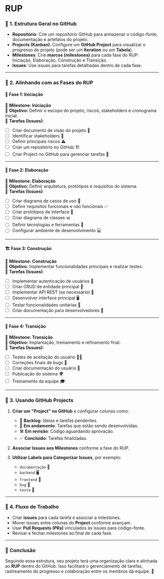 # RUP

### 🔹 **1. Estrutura Geral no GitHub**
- **Repositório**: Crie um repositório GitHub para armazenar o código-fonte, documentação e artefatos do projeto.
- **Projects (Kanban)**: Configure um **GitHub Project** para visualizar o progresso do projeto (pode ser um **Iteration** ou um **Tabela**).
- **Milestones**: Crie **marcos (milestones)** para cada fase do RUP: Iniciação, Elaboração, Construção e Transição.
- **Issues**: Use issues para tarefas detalhadas dentro de cada fase.

---

### 🔹 **2. Alinhando com as Fases do RUP**
#### 📌 **Fase 1: Iniciação**
📅 **Milestone: Iniciação**  
🎯 **Objetivo:** Definir o escopo do projeto, riscos, stakeholders e cronograma inicial.  
📝 **Tarefas (Issues)**:
- [ ] Criar documento de visão do projeto 📄  
- [ ] Identificar stakeholders 👥  
- [ ] Definir principais riscos ⚠️  
- [ ] Criar um repositório no GitHub 🏗  
- [ ] Criar Project no GitHub para gerenciar tarefas 📌  

---

#### 🚀 **Fase 2: Elaboração**
📅 **Milestone: Elaboração**  
🎯 **Objetivo:** Definir arquitetura, protótipos e requisitos do sistema.  
📝 **Tarefas (Issues)**:
- [ ] Criar diagrama de casos de uso 📌  
- [ ] Definir requisitos funcionais e não funcionais ✅  
- [ ] Criar protótipos de interface 🎨  
- [ ] Criar diagrama de classes 📊  
- [ ] Definir tecnologias e ferramentas 🔧  
- [ ] Configurar ambiente de desenvolvimento 💻  

---

#### 🏗 **Fase 3: Construção**
📅 **Milestone: Construção**  
🎯 **Objetivo:** Implementar funcionalidades principais e realizar testes.  
📝 **Tarefas (Issues)**:
- [ ] Implementar autenticação de usuários 🔑  
- [ ] Criar CRUD de entidade principal 📂  
- [ ] Implementar API REST (se necessário) 🔗  
- [ ] Desenvolver interface principal 🖥  
- [ ] Testar funcionalidades unitárias 🧪  
- [ ] Criar documentação para desenvolvedores 📖  

---

#### 🚢 **Fase 4: Transição**
📅 **Milestone: Transição**  
🎯 **Objetivo:** Implantação, treinamento e refinamento final.  
📝 **Tarefas (Issues)**:
- [ ] Testes de aceitação do usuário 👨‍💻  
- [ ] Correções finais de bugs 🐛  
- [ ] Criar documentação do usuário 📘  
- [ ] Publicação do sistema 🌍  
- [ ] Treinamento da equipe 🎓  

---

### 🔹 **3. Usando GitHub Projects**
1. **Criar um "Project" no GitHub** e configurar colunas como:
   - 📌 **Backlog**: Ideias e tarefas pendentes.
   - 🚧 **Em andamento**: Tarefas que estão sendo desenvolvidas.
   - 🛠 **Em revisão**: Código aguardando aprovação.
   - ✅ **Concluído**: Tarefas finalizadas.

2. **Associar Issues aos Milestones** conforme a fase do RUP.

3. **Utilizar Labels para Categorizar Issues**, por exemplo:
   - `documentação` 📝
   - `backend` 🖥  
   - `frontend` 🎨  
   - `bug` 🐛  
   - `teste` 🧪  

---

### 🔹 **4. Fluxo de Trabalho**
- Criar **issues** para cada tarefa e associar a milestones.  
- Mover issues entre colunas do **Project** conforme avançam.  
- Usar **Pull Requests (PRs)** vinculados às issues para código-fonte.  
- Revisar e fechar milestones ao final de cada fase.

---

### 🔹 **Conclusão**
Seguindo essa estrutura, seu projeto terá uma organização clara e alinhada ao **RUP** dentro do GitHub. Isso facilitará o gerenciamento de tarefas, rastreamento do progresso e colaboração entre os membros da equipe. 🚀